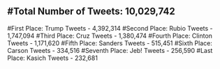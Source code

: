 #Total Number of Tweets: 10,029,742 
---
#First Place: Trump Tweets - 4,392,314
#Second Place: Rubio Tweets - 1,747,094
#Third Place: Cruz Tweets - 1,380,474
#Fourth Place: Clinton Tweets - 1,171,620
#Fifth Place: Sanders Tweets - 515,451
#Sixth Place: Carson Tweets - 334,516
#Seventh Place: Jeb! Tweets - 256,590
#Last Place: Kasich Tweets - 232,681
